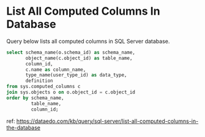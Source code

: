 # List All Computed Columns In Database

Query below lists all computed columns in SQL Server database.

``` sql
select schema_name(o.schema_id) as schema_name,
       object_name(c.object_id) as table_name,
       column_id,
       c.name as column_name,
       type_name(user_type_id) as data_type,
       definition
from sys.computed_columns c
join sys.objects o on o.object_id = c.object_id
order by schema_name,
         table_name,
         column_id;
```

ref: https://dataedo.com/kb/query/sql-server/list-all-computed-columns-in-the-database